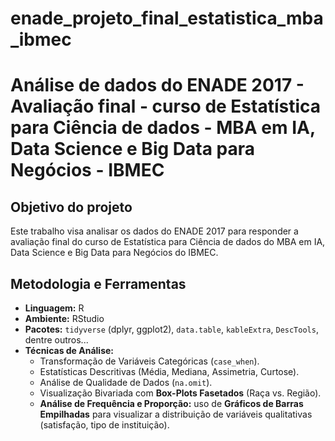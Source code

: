# enade_projeto_final_estatistica_mba_ibmec


# Análise de dados do ENADE 2017 - Avaliação final - curso de Estatística para Ciência de dados - MBA em IA, Data Science e Big Data para Negócios -  IBMEC

## Objetivo do projeto
Este trabalho visa analisar os dados do ENADE 2017 para responder a avaliação final do curso de Estatística para Ciência de dados do MBA em IA, Data Science e Big Data para Negócios do IBMEC.

## Metodologia e Ferramentas
* **Linguagem:** R
* **Ambiente:** RStudio
* **Pacotes:** `tidyverse` (dplyr, ggplot2), `data.table`, `kableExtra`, `DescTools`, dentre outros...
* **Técnicas de Análise:**
    * Transformação de Variáveis Categóricas (`case_when`).
    * Estatísticas Descritivas (Média, Mediana, Assimetria, Curtose).
    * Análise de Qualidade de Dados (`na.omit`).
    * Visualização Bivariada com **Box-Plots Fasetados** (Raça vs. Região).
    *  **Análise de Frequência e Proporção:** uso de **Gráficos de Barras Empilhadas** para visualizar a distribuição de variáveis qualitativas (satisfação, tipo de instituição).
